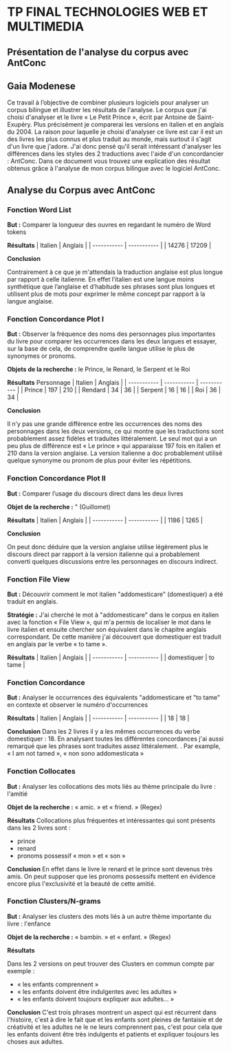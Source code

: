 # TP FINAL TECHNOLOGIES WEB ET MULTIMEDIA
## Présentation de l'analyse du corpus avec AntConc
## Gaia Modenese

Ce travail à l’objective de combiner plusieurs logiciels pour analyser un corpus bilingue et illustrer les résultats de l'analyse. Le corpus que j'ai choisi d'analyser et le livre « Le Petit Prince », écrit par Antoine de Saint-Exupéry. Plus précisément je comparerai les versions en italien et en anglais du 2004. La raison pour laquelle je choisi d'analyser ce livre est car il est un des livres les plus connus et plus traduit au monde, mais surtout il s'agit d'un livre que j'adore. J'ai donc pensé qu'il serait intéressant d'analyser les différences dans les styles des 2 traductions avec l'aide d'un concordancier : AntConc. Dans ce document vous trouvez une explication des résultat obtenus grâce à l'analyse de mon corpus bilingue avec le logiciel AntConc.

## Analyse du Corpus avec AntConc

### Fonction Word List

**But :** Comparer la longueur des ouvres en regardant le numéro de Word tokens

**Résultats**
| Italien | Anglais |
| ----------- | ----------- |
| 14276 | 17209 |

**Conclusion**
 
Contrairement à ce que je m'attendais la traduction anglaise est plus longue par rapport à celle italienne. En effet l’italien est une langue moins synthétique que l’anglaise et d’habitude ses phrases sont plus longues et utilisent plus de mots pour exprimer le même concept par rapport à la langue anglaise.


### Fonction Concordance Plot I

**But :** Observer la fréquence des noms des personnages plus importantes du livre pour comparer les occurrences dans les deux langues et essayer, sur la base de cela, de comprendre quelle langue utilise le plus de synonymes or pronoms.

**Objets de la recherche :** le Prince, le Renard, le Serpent et le Roi

**Résultats**
Personnage | Italien | Anglais |
| ----------- | ----------- | ----------- |
| Prince | 197 | 210 |
| Rendard | 34	|  36 |
| Serpent | 16	| 16 | 
| Roi | 36 |	34 | 

**Conclusion**
 
Il n’y pas une grande différence entre les occurrences des noms des personnages dans les deux versions, ce qui montre que les traductions sont probablement assez fidèles et traduites littéralement. Le seul mot qui a un peu plus de différence est « Le prince » qui apparaisse 197 fois en italien et 210 dans la version anglaise. La version italienne a doc probablement utilisé quelque synonyme ou pronom de plus pour éviter les répétitions. 

### Fonction Concordance Plot II

**But :** Comparer l’usage du discours direct dans les deux livres

**Objet de la recherche :** " (Guillomet)

**Résultats**
| Italien | Anglais |
| ----------- | ----------- |
| 1186 | 1265 |

**Conclusion**

On peut donc déduire que la version anglaise utilise légèrement plus le discours direct par rapport à la version italienne qui a probablement converti quelques discussions entre les personnages en discours indirect.

### Fonction File View

**But :** Découvrir comment le mot italien "addomesticare" (domestiquer) a été traduit en anglais. 

**Stratégie :** J'ai cherché le mot à "addomesticare" dans le corpus en italien avec la fonction « File View », qui m'a permis de localiser le mot dans le livre italien et ensuite chercher son équivalent dans le chapitre anglais correspondant. De cette manière j'ai découvert que domestiquer est traduit en anglais par le verbe « to tame ». 

**Résultats**
| Italien | Anglais |
| ----------- | ----------- |
| domestiquer | to tame |

### Fonction Concordance

**But :** Analyser le occurrences des équivalents "addomesticare et "to tame" en contexte et observer le numéro d'occurrences

**Résultats**
| Italien | Anglais |
| ----------- | ----------- |
| 18 | 18 |

**Conclusion**
Dans les 2 livres il y a les mêmes occurrences du verbe domestiquer : 18. En analysant toutes les différentes concordances j'ai aussi remarqué que les phrases sont traduites assez littéralement. . Par example, « I am not tamed », « non sono addomesticata »

### Fonction Collocates

**But :** Analyser les collocations des mots liés au thème principale du livre : l'amitié

**Objet de la recherche :** « amic. » et « friend. » (Regex)

**Résultats**
Collocations plus fréquentes et intéressantes qui sont présents dans les 2 livres sont : 
- prince
- renard 
- pronoms possessif « mon » et « son »

**Conclusion**
En effet dans le livre le renard et le prince sont devenus très amis. On peut supposer que les pronoms possessifs mettent en évidence encore plus l'exclusivité et la beauté de cette amitié.

### Fonction Clusters/N-grams

**But :** Analyser les clusters des mots liés à un autre thème importante du livre : l'enfance

**Objet de la recherche :** « bambin. » et « enfant. » (Regex)

**Résultats**

Dans les 2 versions on peut trouver des Clusters en commun compte par exemple :
- « les enfants comprennent »
- « les enfants doivent être indulgentes avec les adultes » 
- « les enfants doivent toujours expliquer aux adultes… »

**Conclusion**
C'est trois phrases montrent un aspect qui est récurrent dans l'histoire, c'est à dire le fait que et les enfants sont pleines de fantaisie et de créativité et les adultes ne le ne leurs comprennent pas, c'est pour cela que les enfants doivent être très indulgents et patients et expliquer toujours les choses aux adultes. 



